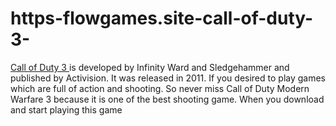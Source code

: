 # https-flowgames.site-call-of-duty-3-
[Call of Duty 3 ](https://flowgames.site/call-of-duty-3/)is developed by Infinity Ward and Sledgehammer and published by Activision. It was released in 2011. If you desired to play games which are full of action and shooting. So never miss Call of Duty Modern Warfare 3 because it is one of the best shooting game. When you download and start playing this game

